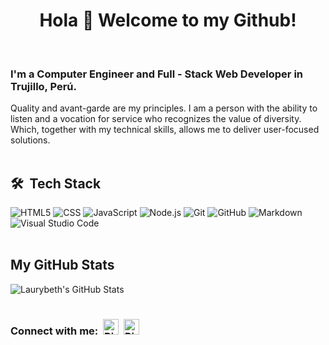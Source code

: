 <h1 align='center'> Hola 👋 Welcome to my Github!</h1>
<br>
<h3> I'm a Computer Engineer and Full - Stack Web Developer in Trujillo, Perú. </h3>
Quality and avant-garde are my principles. I am a person with the ability to listen and a vocation for service who recognizes the value of diversity. Which, together with my technical skills, allows me to deliver user-focused solutions.
<br>
<br>
<h2> 🛠 &nbsp;Tech Stack</h2>


  ![HTML5](https://img.shields.io/badge/-HTML5-333333?style=flat&logo=HTML5)
  ![CSS](https://img.shields.io/badge/-CSS-333333?style=flat&logo=CSS3&logoColor=1572B6)
  ![JavaScript](https://img.shields.io/badge/-JavaScript-333333?style=flat&logo=javascript)
  ![Node.js](https://img.shields.io/badge/-Node.js-333333?style=flat&logo=node.js)
  ![Git](https://img.shields.io/badge/-Git-333333?style=flat&logo=git)
  ![GitHub](https://img.shields.io/badge/-GitHub-333333?style=flat&logo=github)
  ![Markdown](https://img.shields.io/badge/-Markdown-333333?style=flat&logo=markdown)
  ![Visual Studio Code](https://img.shields.io/badge/-Visual%20Studio%20Code-333333?style=flat&logo=visual-studio-code&logoColor=007ACC)
 <br> 
 <br>
  
<h2> My GitHub Stats</h2>
<img src="https://github-readme-stats.vercel.app/api?username=laurybeth&&show_icons=true&theme=radical&line_height=27&v=5" alt="Laurybeth's GitHub Stats" />

<br>

#
### Connect with me:   &nbsp;<a href="https://www.linkedin.com/in/laurybeth/"><img alt="Piyush Pravin | Linkedin" width="25px" src="https://github.com/piyushP7pravin/piyushP7pravin/blob/master/Linkedin.svg" /></a>&nbsp;&nbsp;<a href="https://twitter.com/LaurybethCueva"><img alt="Piyush Pravin | Twitter" width="25px" src="https://github.com/piyushP7pravin/piyushP7pravin/blob/master/Twitter.svg" /></a>

  
<br>
<br>





<!--  ![visitors](https://visitor-badge.laobi.icu/badge?page_id=laurybeth)
<img src="https://github.com/SatYu26/SatYu26/blob/master/Assets/Handshake.gif" height="30px">
**laurybeth/laurybeth** is a ✨ _special_ ✨ repository because its `README.md` (this file) appears on your GitHub profile.

Here are some ideas to get you started:

- 🔭 I’m currently working on ...
- 🌱 I’m currently learning ...
- 👯 I’m looking to collaborate on ...
- 🤔 I’m looking for help with ...
- 💬 Ask me about ...
- 📫 How to reach me: ...
- 😄 Pronouns: ...
- ⚡ Fun fact: ...
-->
